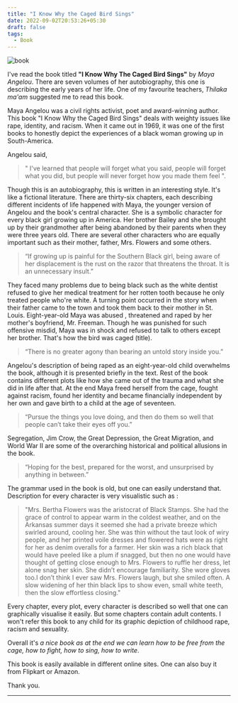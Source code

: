 ```yaml
---
title: "I Know Why the Caged Bird Sings"
date: 2022-09-02T20:53:26+05:30
draft: false
tags: 
  - Book
---
```


![book](/images/book/i_know_why_the_caged_bird_sings.jpeg)

I've read the book titled **"I Know Why The Caged Bird Sings"** by *Maya Angelou*. There are seven volumes of her autobiography, this one is describing the early years of her life. One of my favourite teachers, *Thilaka ma'am* suggested me to read this book.


Maya Angelou was a civil rights activist, poet and award-winning author. This book "I Know Why the Caged Bird Sings" deals with weighty issues like rape, identity, and racism. When it came out in 1969, it was one of the first books to honestly depict the experiences of a black woman growing up in South-America.


Angelou said,
> " I've learned that people will forget what you said,  people will forget what you did, but people will never forget how you made them feel ".


Though this is an autobiography, this is written in an interesting style. It's like a fictional literature. There are thirty-six chapters, each describing different incidents of life happened with Maya, the younger version of Angelou and the book's central character. She is a symbolic character for every black girl growing up in America. Her brother Bailey and she brought up by their grandmother after being abandoned by their parents when they were three years old. There are several other characters who are equally important such as their mother, father, Mrs. Flowers and some others.


> “If growing up is painful for the Southern Black girl, being aware of her displacement is the rust on the razor that threatens the throat. It is an unnecessary insult.” 


They faced many problems due to being black such as the white dentist refused to give her medical treatment for her rotten tooth because he only treated  people who're white. A turning point occurred in the story when their father came to the town and took them back to their mother in St. Louis. Eight-year-old Maya was abused , threatened and raped by her mother's boyfriend, Mr. Freeman. Though he was punished for such offensive misdid, Maya was in shock and refused to talk to others except her brother. That's how the bird was caged (title). 


> “There is no greater agony than bearing an untold story inside you.”


Angelou's description of being raped as an eight-year-old child overwhelms the book, although it is presented briefly in the text. Rest of the book contains different plots like how she came out of the trauma and what she did in life after that. At the end Maya freed herself from the cage, fought against racism, found her identity and became financially independent by her own and gave birth to a child at the age of seventeen.


> “Pursue the things you love doing, and then do them so well that people can’t take their eyes off you.” 


Segregation, Jim Crow, the Great Depression, the Great Migration, and World War II are some of the overarching historical and political allusions in the book.


> “Hoping for the best, prepared for the worst, and unsurprised by anything in between.”


The grammar used in the book is old, but one can easily understand that. Description for every character is very visualistic such as :

> "Mrs. Bertha Flowers was the aristocrat of Black Stamps. She had the grace of control to appear warm in the coldest weather, and on the Arkansas summer days it seemed she had a private breeze which swirled around, cooling her. She was thin without the taut look of wiry people, and her printed voile dresses and flowered hats were as right for her as denim overalls for a farmer. Her skin was a rich black that would have peeled like a plum if snagged, but then no one would have thought of getting close enough to Mrs. Flowers to ruffle her dress, let alone snag her skin. She didn’t encourage familiarity. She wore gloves too.I don’t think I ever saw Mrs. Flowers laugh, but she smiled often. A slow widening of her thin black lips to show even, small white teeth, then the slow effortless closing."


Every chapter, every plot, every character is described so well that one can graphically visualise it easily. But some chapters contain adult contents. I won't refer this book to any child for its graphic depiction of childhood rape, racism and sexuality.


Overall it's *a nice book as at the end we can learn how to be free from the cage, how to fight, how to sing, how to write*.

This book is easily available in different online sites. One can also buy it from Flipkart or Amazon.


Thank you. 

***
